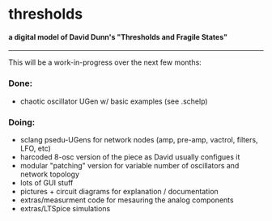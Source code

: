 # thresholds

#### a digital model of David Dunn's "Thresholds and Fragile States" 

---

This will be a work-in-progress over the next few months:

### Done:
* chaotic oscillator UGen w/ basic examples (see .schelp)

### Doing:
* sclang psedu-UGens for network nodes (amp, pre-amp, vactrol, filters, LFO, etc)
* harcoded 8-osc version of the piece as David usually configues it
* modular "patching" version for variable number of oscillators and network topology
* lots of GUI stuff
* pictures + circuit diagrams for explanation / documentation
* extras/measurment code for mesauring the analog components
* extras/LTSpice simulations